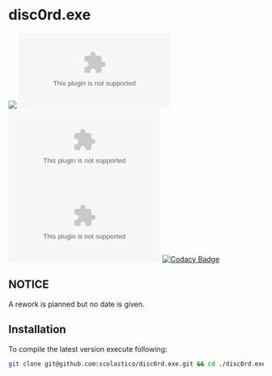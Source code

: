 # disc0rd.exe
[![](https://github.com/scolastico/disc0rd.exe/workflows/Java%20CI/badge.svg)](https://github.com/scolastico/disc0rd.exe/actions)
[![](https://shields.scolasti.co/github/v/release/scolastico/disc0rd.exe?include_prereleases)](https://github.com/scolastico/disc0rd.exe/releases)
[![](https://shields.scolasti.co/github/repo-size/scolastico/disc0rd.exe)](https://github.com/scolastico/disc0rd.exe/archive/master.zip)
[![](https://shields.scolasti.co/github/languages/top/scolastico/disc0rd.exe)](#)
[![Codacy Badge](https://api.codacy.com/project/badge/Grade/71d533724e734db8b21952959423500d)](#)

## NOTICE
A rework is planned but no date is given.

## Installation

To compile the latest version execute following:

```bash
git clone git@github.com:scolastico/disc0rd.exe.git && cd ./disc0rd.exe/ && mvn clean install compile assembly:single --file pom.xml && cp ./target/disc0rd-exe-jar-with-dependencies.jar ../disc0rd-exe-jar-with-dependencies.jar && cd ../ && rm -Rf ./disc0rd.exe/
```
